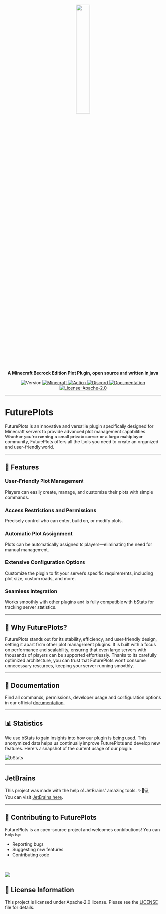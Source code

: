 <p align="center">
    <a href="https://ovis.dev">
      <img src="https://i.imgur.com/SU8k5fV.png" width=30%>
    </a>
    <p align="center">
        <strong>
            A Minecraft Bedrock Edition Plot Plugin, open source and written in java
        </strong>
    </p>
</p>


<p align="center">
   <img alt="Version" src="https://img.shields.io/badge/version-4.0.0-blue.svg?cacheSeconds=2592000" />
   <a href="https://feedback.minecraft.net/hc/en-us/articles/26247797084173--Minecraft-1-21-1-Bedrock">
      <img alt="Minecraft" src="https://img.shields.io/badge/minecraft-v1.21.50%20(Bedrock)-56383E" />
   </a>
    <a href="https://github.com/ovisdevelopment/FuturePlots/actions?query=branch%3Amaster+is%3Asuccess" target="_blank">
      <img alt="Action" src="https://github.com/ovisdevelopment/FuturePlots/actions/workflows/build.yml/badge.svg" />
   </a>
   <a href="https://discord.gg/2PYGr7GfTf">
      <img alt="Discord" src="https://img.shields.io/discord/639130989708181535?label=discord&color=7289DA&logo=discord" />
   </a>
   <a href="https://github.com/ovisdevelopment/FuturePlots/wiki" target="_blank">
      <img alt="Documentation" src="https://img.shields.io/badge/documentation-yes-brightgreen.svg" />
   </a>
   <a href="https://www.apache.org/licenses/LICENSE-2.0.html" target="_blank">
      <img alt="License: Apache-2.0" src="https://img.shields.io/badge/Apache-2.0-yellow.svg" />
   </a>
</p>


----------------

# FuturePlots

FuturePlots is an innovative and versatile plugin specifically designed for Minecraft servers to provide advanced plot management capabilities. Whether you're running a small private server or a large multiplayer community, FuturePlots offers all the tools you need to create an organized and user-friendly world.


----------------

## 🌟 Features
### User-Friendly Plot Management
Players can easily create, manage, and customize their plots with simple commands.

### Access Restrictions and Permissions
Precisely control who can enter, build on, or modify plots.

### Automatic Plot Assignment
Plots can be automatically assigned to players—eliminating the need for manual management.

### Extensive Configuration Options
Customize the plugin to fit your server’s specific requirements, including plot size, custom roads, and more.

### Seamless Integration
Works smoothly with other plugins and is fully compatible with bStats for tracking server statistics.


----------------

## 🚀 Why FuturePlots?
FuturePlots stands out for its stability, efficiency, and user-friendly design, setting it apart from other plot management plugins. It is built with a focus on performance and scalability, ensuring that even large servers with thousands of players can be supported effortlessly. Thanks to its carefully optimized architecture, you can trust that FuturePlots won’t consume unnecessary resources, keeping your server running smoothly.


----------------

## 📜 Documentation
Find all commands, permissions, developer usage and configuration options in our official [documentation](https://github.com/ovisdevelopment/FuturePlots/wiki).

----------------

## 📊 Statistics
We use bStats to gain insights into how our plugin is being used. This anonymized data helps us continually improve FuturePlots and develop new features. Here's a snapshot of the current usage of our plugin:

![bStats](https://bstats.org/signatures/bukkit/FuturePlots.svg)


----------------

## JetBrains
This project was made with the help of JetBrains' amazing tools. ✨🚀💻  
You can visit [JetBrains here](https://www.jetbrains.com).



----------------

## 🤝 Contributing to FuturePlots
FuturePlots is an open-source project and welcomes contributions! You can help by:

- Reporting bugs
- Suggesting new features
- Contributing code
<br><br><br>
<a href="https://github.com/ovisdevelopment/FuturePlots/graphs/contributors">
  <img src="https://contrib.rocks/image?repo=ovisdevelopment/FuturePlots" />
</a>

## 📝 License Information

This project is licensed under Apache-2.0 license. Please see the [LICENSE](/LICENSE) file for details.
